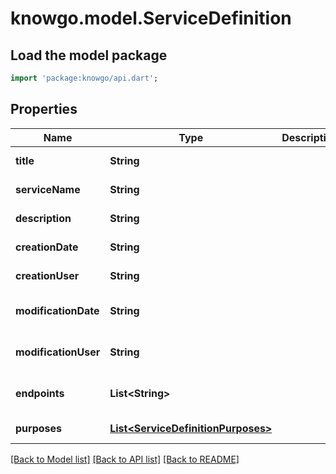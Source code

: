 # knowgo.model.ServiceDefinition

## Load the model package
```dart
import 'package:knowgo/api.dart';
```

## Properties
Name | Type | Description | Notes
------------ | ------------- | ------------- | -------------
**title** | **String** |  | [default to null]
**serviceName** | **String** |  | [default to null]
**description** | **String** |  | [default to null]
**creationDate** | **String** |  | [default to null]
**creationUser** | **String** |  | [default to null]
**modificationDate** | **String** |  | [optional] [default to null]
**modificationUser** | **String** |  | [optional] [default to null]
**endpoints** | **List&lt;String&gt;** |  | [optional] [default to []]
**purposes** | [**List&lt;ServiceDefinitionPurposes&gt;**](ServiceDefinitionPurposes.md) |  | [default to []]

[[Back to Model list]](../README.md#documentation-for-models) [[Back to API list]](../README.md#documentation-for-api-endpoints) [[Back to README]](../README.md)


